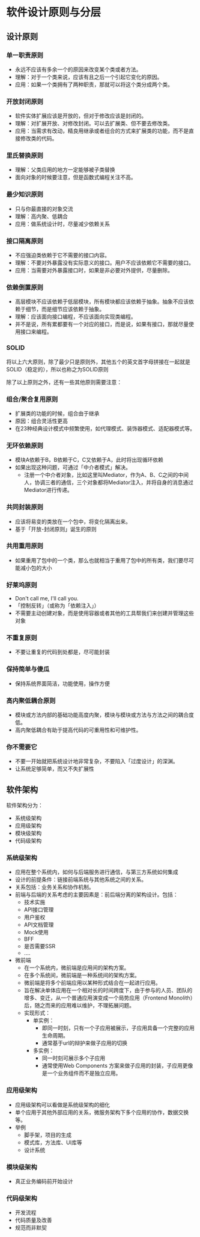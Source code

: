 # 软件设计原则与分层

## 设计原则
### 单一职责原则
* 永远不应该有多余一个的原因来改变某个类或者方法。
* 理解：对于一个类来说，应该有且之后一个引起它变化的原因。
* 应用：如果一个类拥有了两种职责，那就可以将这个类分成两个类。

### 开放封闭原则
* 软件实体扩展应该是开放的，但对于修改应该是封闭的。
* 理解：对扩展开放、对修改封闭。可以去扩展类、但不要去修改类。
* 应用：当需求有改动，精良用继承或者组合的方式来扩展类的功能，而不是直接修改类的代码。

### 里氏替换原则
* 理解：父类应用的地方一定能够被子类替换
* 面向对象的时候要注意，但是函数式编程关注不高。

### 最少知识原则
* 只与你最直接的对象交流
* 理解：高内聚、低耦合
* 应用：做系统设计时，尽量减少依赖关系

### 接口隔离原则
* 不应强迫类依赖于它不需要的接口内容。
* 理解：不要对外暴露没有实际意义的接口。用户不应该依赖它不需要的接口。
* 应用：当需要对外暴露接口时，如果是非必要对外提供，尽量删除。

### 依赖倒置原则
* 高层模块不应该依赖于低层模块，所有模块都应该依赖于抽象。抽象不应该依赖于细节，而是细节应该依赖于抽象。
* 理解：应该面向接口编程，不应该面向实现类编程。
* 并不是说，所有累都要有一个对应的接口，而是说，如果有接口，那就尽量使用接口来编程。

### SOLID
将以上六大原则，除了最少只是原则外，其他五个的英文首字母拼接在一起就是SOLID（稳定的），所以也称之为SOLID原则

除了以上原则之外，还有一些其他原则需要注意：

### 组合/聚合复用原则
* 扩展类的功能的时候，组合由于继承
* 原因：组合灵活性更高
* 在23种经典设计模式中频繁使用，如代理模式、装饰器模式、适配器模式等。

### 无环依赖原则
* 模块A依赖于B，B依赖于C，C又依赖于A，此时将出现循环依赖
* 如果出现这种问题，可通过「中介者模式」解决。
  * 注册一个中介者对象，比如这里叫Mediator，作为A、B、C之间的中间人，协调三者的通信，三个对象都将Mediator注入，并将自身的消息通过Mediator进行传递。

### 共同封装原则
* 应该将易变的类放在一个包中，将变化隔离出来。
* 基于「开放-封闭原则」诞生的原则

### 共用重用原则
* 如果重用了包中的一个类，那么也就相当于重用了包中的所有类，我们要尽可能减小包的大小

### 好莱坞原则
* Don't call me, I'll call you.
* 「控制反转」（或称为「依赖注入」）
* 不需要主动创建对象，而是使用容器或者其他的工具帮我们来创建并管理这些对象

### 不重复原则
* 不要让重复的代码到处都是，尽可能封装

### 保持简单与傻瓜
* 保持系统界面简洁，功能使用，操作方便

### 高内聚低耦合原则
* 模块或方法内部的基础功能高度内聚，模块与模块或方法与方法之间的耦合度低。
* 高内聚低耦合有助于提高代码的可重用性和可维护性。

### 你不需要它
* 不要一开始就把系统设计地非常复杂，不要陷入「过度设计」的深渊。
* 让系统足够简单，而又不失扩展性

## 软件架构
软件架构分为：
* 系统级架构
* 应用级架构
* 模块级架构
* 代码级架构

### 系统级架构
* 应用在整个系统内，如何与后端服务进行通信，与第三方系统如何集成
* 设计的前提条件：链接前端系统与其他系统之间的关系。
* 关系包括：业务关系和协作机制。
* 前端与后端的关系考虑的主要因素是：前后端分离的架构设计。包括：
  * 技术实施
  * API接口管理
  * 用户鉴权
  * API文档管理
  * Mock使用
  * BFF
  * 是否需要SSR
  * ....
* 微前端
  * 在一个系统内，微前端是应用间的架构方案。
  * 在多个系统间，微前端是一种系统间的架构方案。
  * 微前端是将多个前端应用以某种形式结合在一起进行应用。
  * 旨在解决单体应用在一个相对长的时间跨度下，由于参与的人员、团队的增多、变迁，从一个普通应用演变成一个局势应用（Frontend Monolith）后，随之而来的应用难以维护，不理拓展问题。
  * 实现形式：
    * 单实例：
      * 即同一时刻，只有一个子应用被展示，子应用具备一个完整的应用生命周期。
      * 通常基于url的辩护来做子应用的切换
    * 多实例：
      * 同一时刻可展示多个子应用
      * 通常使用Web Components 方案来做子应用的封装，子应用更像是一个业务组件而不是独立应用。

### 应用级架构
* 应用级架构可以看做是系统级架构的细化
* 单个应用于其他外部应用的关系，微服务架构下多个应用的协作，数据交换等。
* 举例
  * 脚手架，项目的生成
  * 模式库，方法库、UI库等
  * 设计系统

### 模块级架构
* 真正业务编码前开始设计

### 代码级架构
* 开发流程
* 代码质量及改善
* 规范而非默契